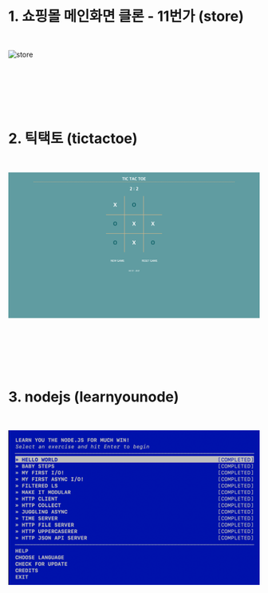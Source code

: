 # 1. 쇼핑몰 메인화면 클론 - 11번가 (store)

</br>

![store](./images/11st.png)

</br>
</br>
</br>
</br>
</br>

# 2. 틱택토 (tictactoe)

</br>

![tictactoe](./images/tictactoe.png)

</br>
</br>
</br>
</br>
</br>

# 3. nodejs (learnyounode)

</br>

![learnyounode](./images/learnyounode.png)
